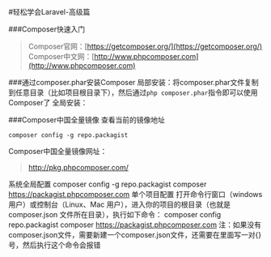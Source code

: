 #轻松学会Laravel-高级篇

###Composer快速入门
>Composer官网：[https://getcomposer.org/](https://getcomposer.org/)  
>Composer中文网：[http://www.phpcomposer.com](http://www.phpcomposer.com)

###通过composer.phar安装Composer
局部安装：将composer.phar文件复制到任意目录（比如项目根目录下），然后通过`php composer.phar`指令即可以使用Composer了
全局安装：

###Composer中国全量镜像
查看当前的镜像地址
```
composer config -g repo.packagist
```

Composer中国全量镜像网址：
>http://pkg.phpcomposer.com/

系统全局配置
composer config -g repo.packagist composer https://packagist.phpcomposer.com
单个项目配置
打开命令行窗口（windows用户）或控制台（Linux、Mac 用户），进入你的项目的根目录（也就是 composer.json 文件所在目录），执行如下命令：
composer config repo.packagist composer https://packagist.phpcomposer.com
注：如果没有composer.json文件，需要新建一个composer.json文件，还需要在里面写一对{}号，然后执行这个命令会报错
